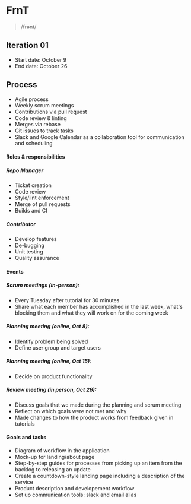 # FrnT
> /frənt/

## Iteration 01

 * Start date: October 9
 * End date: October 26

## Process

- Agile process 
- Weekly scrum meetings 
- Contributions via pull request
- Code review & linting
- Merges via rebase
- Git issues to track tasks 
- Slack and Google Calendar as a collaboration tool for communication and scheduling 


#### Roles & responsibilities

##### Repo Manager

- Ticket creation
- Code review
- Style/lint enforcement
- Merge of pull requests
- Builds and CI

##### Contributor
- Develop features 
- De-bugging
- Unit testing
- Quality assurance


#### Events

##### Scrum meetings (in-person): 
- Every Tuesday after tutorial for 30 minutes
- Share what each member has accomplished in the last week, what's blocking them and what they will work on for the coming week


##### Planning meeting (online, Oct 8):
- Identify problem being solved 
- Define user group and target users 
 	
##### Planning meeting (online, Oct 15):
- Decide on product functionality 

##### Review meeting (in person, Oct 26): 
- Discuss goals that we made during the planning and scrum meeting
- Reflect on which goals were not met and why 
- Made changes to how the product works from feedback given in tutorials

#### Goals and tasks

- Diagram of workflow in the application
- Mock-up for landing/about page
- Step-by-step guides for processes from picking up an item from the backlog to releasing an update
- Create a countdown-style landing page including a description of the service 
- Product description and developement workflow
- Set up communication tools: slack and email alias